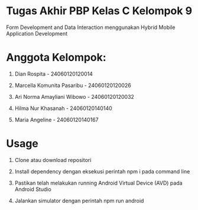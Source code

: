 # Tugas Akhir PBP Kelas C Kelompok 9
Form Development and Data Interaction menggunakan Hybrid Mobile Application Development

# Anggota Kelompok:
1. Dian Rospita - 24060120120014

2. Marcella Komunita Pasaribu - 24060120120026

3. Ari Norma Amayliani Wibowo - 24060120120032

4. Hilma Nur Khasanah - 24060120140140

5. Maria Angeline - 24060120140167

# Usage
1. Clone atau download repositori

2. Install dependency dengan eksekusi perintah npm i pada command line

3. Pastikan telah melakukan running Android Virtual Device (AVD) pada Android Studio

4. Jalankan simulator dengan perintah npm run android

